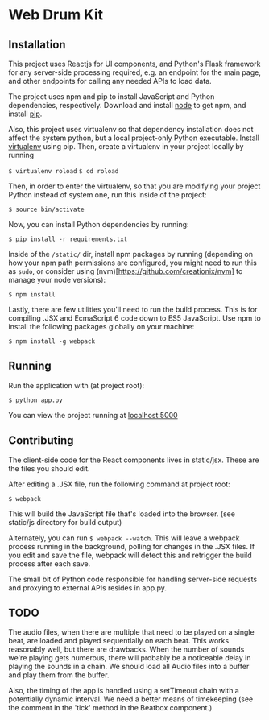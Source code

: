 # Web Drum Kit

## Installation

This project uses Reactjs for UI components, and Python's Flask framework for any server-side processing required,
e.g. an endpoint for the main page, and other endpoints for calling any needed APIs to load data.

The project uses npm and pip to install JavaScript and Python dependencies, respectively. Download and install 
[node](https://nodejs.org/en/) to get npm, and install [pip](https://pypi.python.org/pypi/pip).

Also, this project uses virtualenv so that dependency installation does not affect the system python,
but a local project-only Python executable. Install [virtualenv](https://virtualenv.readthedocs.org/en/latest/installation.html) using pip. Then, create a virtualenv in your project locally by running

```$ virtualenv roload```
```$ cd roload```

Then, in order to enter the virtualenv, so that you are modifying your project Python instead of system one, run this inside of the project:

`$ source bin/activate`

Now, you can install Python dependencies by running:

`$ pip install -r requirements.txt`

Inside of the `/static/` dir, install npm packages by running (depending on how your npm path permissions are configured, you might need to run this as `sudo`, or consider using (nvm)[https://github.com/creationix/nvm] to manage your node versions):

`$ npm install`

Lastly, there are few utilities you'll need to run the build process. This is for compiling .JSX and EcmaScript 6 code down to ES5 JavaScript. Use npm to install the following packages globally on your machine:

```$ npm install -g webpack```

## Running

Run the application with (at project root):

`$ python app.py`

You can view the project running at [localhost:5000](http://locahost:5000/)

## Contributing

The client-side code for the React components lives in static/jsx. These are the files you should edit.

After editing a .JSX file, run the following command at project root:

```$ webpack ```

This will build the JavaScript file that's loaded into the browser. (see static/js directory for build output)

Alternately, you can run `$ webpack --watch`. This will leave a webpack process running in the background, polling for changes in the .JSX files. If you edit and save the file, webpack will detect this and retrigger the build process after each save.

The small bit of Python code responsible for handling server-side requests and proxying to external APIs resides in app.py.

## TODO

The audio files, when there are multiple that need to be played on a single beat, are loaded and played sequentially 
on each beat. This works reasonably well, but there are drawbacks. When the number of sounds we're playing gets numerous,
there will probably be a noticeable delay in playing the sounds in a chain. We should load all Audio files into a buffer
and play them from the buffer.

Also, the timing of the app is handled using a setTimeout chain with a potentially dynamic interval. We need a better
means of timekeeping (see the comment in the 'tick' method in the Beatbox component.)
